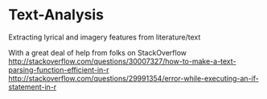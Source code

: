 # Text-Analysis
Extracting lyrical and imagery features from literature/text

With a great deal of help from folks on StackOverflow
http://stackoverflow.com/questions/30007327/how-to-make-a-text-parsing-function-efficient-in-r
http://stackoverflow.com/questions/29991354/error-while-executing-an-if-statement-in-r
